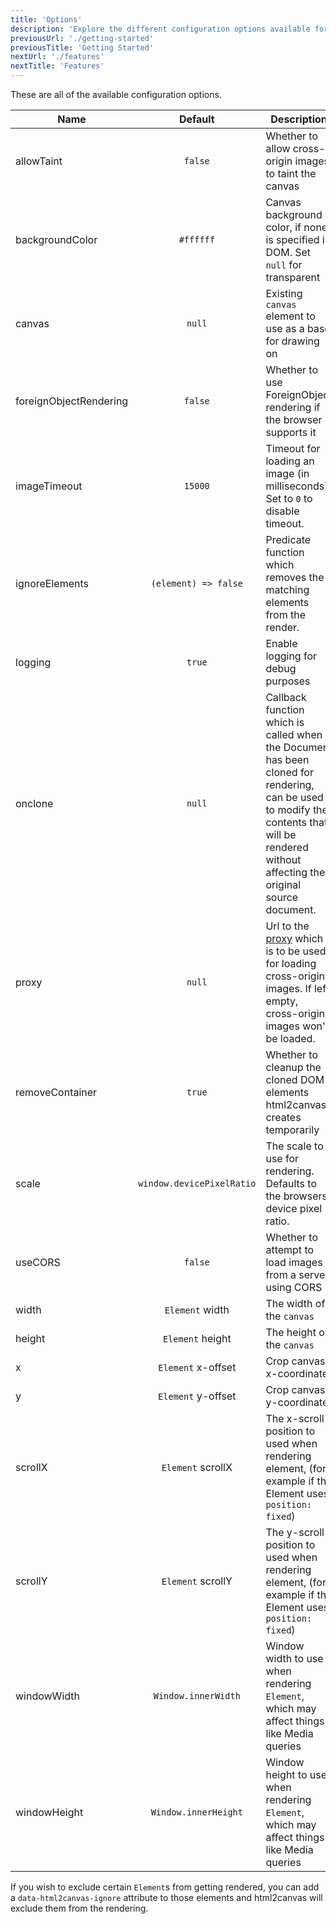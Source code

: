 ```yaml
---
title: 'Options'
description: 'Explore the different configuration options available for html2canvas'
previousUrl: './getting-started'
previousTitle: 'Getting Started'
nextUrl: './features'
nextTitle: 'Features'
---
```


These are all of the available configuration options.

| Name                   |          Default          | Description                                                                                                                                                                                 |
| ---------------------- | :-----------------------: | ------------------------------------------------------------------------------------------------------------------------------------------------------------------------------------------- |
| allowTaint             |          `false`          | Whether to allow cross-origin images to taint the canvas                                                                                                                                    |
| backgroundColor        |         `#ffffff`         | Canvas background color, if none is specified in DOM. Set `null` for transparent                                                                                                            |
| canvas                 |          `null`           | Existing `canvas` element to use as a base for drawing on                                                                                                                                   |
| foreignObjectRendering |          `false`          | Whether to use ForeignObject rendering if the browser supports it                                                                                                                           |
| imageTimeout           |          `15000`          | Timeout for loading an image (in milliseconds). Set to `0` to disable timeout.                                                                                                              |
| ignoreElements         |   `(element) => false`    | Predicate function which removes the matching elements from the render.                                                                                                                     |
| logging                |          `true`           | Enable logging for debug purposes                                                                                                                                                           |
| onclone                |          `null`           | Callback function which is called when the Document has been cloned for rendering, can be used to modify the contents that will be rendered without affecting the original source document. |
| proxy                  |          `null`           | Url to the [proxy](./proxy) which is to be used for loading cross-origin images. If left empty, cross-origin images won't be loaded.                                                        |
| removeContainer        |          `true`           | Whether to cleanup the cloned DOM elements html2canvas creates temporarily                                                                                                                  |
| scale                  | `window.devicePixelRatio` | The scale to use for rendering. Defaults to the browsers device pixel ratio.                                                                                                                |
| useCORS                |          `false`          | Whether to attempt to load images from a server using CORS                                                                                                                                  |
| width                  |      `Element` width      | The width of the `canvas`                                                                                                                                                                   |
| height                 |     `Element` height      | The height of the `canvas`                                                                                                                                                                  |
| x                      |    `Element` x-offset     | Crop canvas x-coordinate                                                                                                                                                                    |
| y                      |    `Element` y-offset     | Crop canvas y-coordinate                                                                                                                                                                    |
| scrollX                |     `Element` scrollX     | The x-scroll position to used when rendering element, (for example if the Element uses `position: fixed`)                                                                                   |
| scrollY                |     `Element` scrollY     | The y-scroll position to used when rendering element, (for example if the Element uses `position: fixed`)                                                                                   |
| windowWidth            |    `Window.innerWidth`    | Window width to use when rendering `Element`, which may affect things like Media queries                                                                                                    |
| windowHeight           |   `Window.innerHeight`    | Window height to use when rendering `Element`, which may affect things like Media queries                                                                                                   |

If you wish to exclude certain `Element`s from getting rendered, you can add a `data-html2canvas-ignore` attribute to those elements and html2canvas will exclude them from the rendering.
